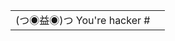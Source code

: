 <table>
  <tr>
    <td>(つ◉益◉)つ You're hacker #</td>
    <td><img src="https://profile-counter.glitch.me/sm00v/count.svg" alt="" /></td>
  </tr>
</table>
